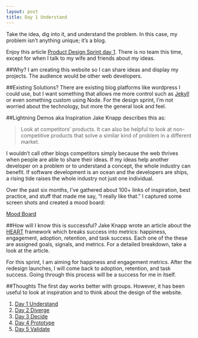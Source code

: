 ```yaml
---
layout: post
title: Day 1 Understand
---
```


Take the idea, dig into it, and understand the problem. In this case, my problem isn’t anything unique; it’s a blog.



Enjoy this article [Product Design Sprint day 1](http://www.gv.com/lib/the-product-design-sprint-understandday-1). There is no team this time, except for when I talk to my wife and friends about my ideas.

##Why?
I am creating this website so I can share ideas and display my projects. The audience would be other web developers.

##Existing Solutions?
There are existing blog platforms like wordpress I could use, but I want something that allows me more control such as [Jekyll](http://jekyllrb.com) or even something custom using Node. For the design sprint, I’m not worried about the technology, but more the general look and feel.

##Lightning Demos aka Inspiration
Jake Knapp describes this as:
>Look at competitors’ products. It can also be helpful to look at non-competitive products that solve a similar kind of problem in a different market.

I wouldn’t call other blogs competitors simply because the web thrives when people are able to share their ideas. If my ideas help another developer on a problem or to understand a concept, the whole industry can benefit. If software development is an ocean and the developers are ships, a rising tide raises the whole industry not just one individual.

Over the past six months, I’ve gathered about 100+ links of inspiration, best practice, and stuff that made me say, “I really like that.” I captured some screen shots and created a mood board:

[Mood Board](http://www.gomoodboard.com/boards/ablUPH_L/share)

##How will I know this is successful?
Jake Knapp wrote an article about the [HEART](http://www.gv.com/lib/how-to-choose-the-right-ux-metrics-for-your-product) framework which breaks success into metrics: happiness, engagement, adoption, retention, and task success. Each one of the these are assigned goals, signals, and metrics. For a detailed breakdown, take a look at the article.

For this sprint, I am aiming for happiness and engagement metrics. After the redesign launches, I will come back to adoption, retention, and task success. Going through this process will be a success for me in itself.

##Thoughts
The first day works better with groups. However, it has been useful to look at inspiration and to think about the design of the website.

<ol>
  <li>
    <a href="/2015/05/01/design-sprint-day-1">Day 1 Understand</a>
    </li>
  <li>
    <a href="/2015/05/07/design-sprint-day-2"> Day 2 Diverge</a>
  </li>
  <li>
    <a href="/2015/05/15/design-sprint-day-3">Day 3 Decide</a>
  </li>
  <li>
    <a href="/2015/05/23/design-sprint-day-4">  Day 4 Prototype</a>
  </li>
  <li>
    <a href="/2015/05/31/design-sprint-day-5">Day 5 Validate</a>
  </li>
</ol>

